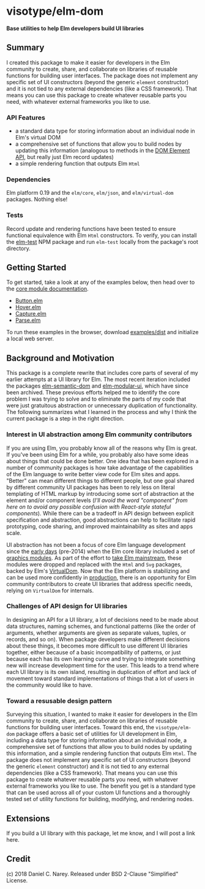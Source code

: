 # visotype/elm-dom
**Base utilities to help Elm developers build UI libraries**

## Summary

I created this package to make it easier for developers in the Elm community to create, share, and collaborate on libraries of reusable functions for building user interfaces. The package does not implement any specific set of UI constructors (beyond the generic `element` constructor) and it is not tied to any external dependencies (like a CSS framework). That means you can use this package to create whatever reusable parts you need, with whatever external frameworks you like to use. 

### API Features

- a standard data type for storing information about an individual node in Elm's virtual DOM
- a comprehensive set of functions that allow you to build nodes by updating this information (analogous to methods in the [DOM Element API](https://developer.mozilla.org/en-US/docs/Web/API/Element#Methods), but really just Elm record updates)
- a simple rendering function that outputs Elm `Html`

### Dependencies

Elm platform 0.19 and the `elm/core`, `elm/json`, and `elm/virtual-dom`
packages. Nothing else!

### Tests

Record update and rendering functions have been tested to ensure functional
equivalence with Elm `Html` constructors. To verify, you can install the
[elm-test](https://www.npmjs.com/package/elm-test) NPM package and run
`elm-test` locally from the package's root directory.

## Getting Started

To get started, take a look at any of the examples below, then head over to the
[core module documentation](https://package.elm-lang.org/packages/visotype/elm-dom/latest/Dom).

- [Button.elm](https://github.com/visotype/elm-dom/blob/master/examples/src/Button.elm)
- [Hover.elm](https://github.com/visotype/elm-dom/blob/master/examples/src/Hover.elm)
- [Capture.elm](https://github.com/visotype/elm-dom/blob/master/examples/src/Capture.elm)
- [Parse.elm](https://github.com/visotype/elm-dom/blob/master/examples/src/Parse.elm)

To run these examples in the browser, download [examples/dist](https://github.com/visotype/elm-dom/tree/master/examples/dist) and initialize a local web server.

## Background and Motivation

This package is a complete rewrite that includes core parts of several of my earlier 
attempts at a UI library for Elm. The most recent iteration included the packages
[elm-semantic-dom](https://github.com/danielnarey/elm-semantic-dom)
and 
[elm-modular-ui](https://github.com/danielnarey/elm-modular-ui), which have since
been archived. These previous efforts helped me to identify the core problem I 
was trying to solve and to eliminate the parts of my code that were just gratuitous 
abstraction or unnecessary duplication of functionality. The following summarizes 
what I learned in the process and why I think the current package is a step in the 
right direction. 

### Interest in UI abstraction among Elm community contributors

If you are using Elm, you probably know all of the reasons why Elm is great. If
you've been using Elm for a while, you probably also have some ideas about
things that could be done better. One idea that has been explored in a number
of community packages is how take advantage of the capabilities of the Elm
language to write better view code for Elm sites and apps. "Better" can mean
different things to different people, but one goal shared by different community
UI packages has been to rely less on literal templating of HTML markup by
introducing some sort of abstraction at the element and/or component levels
(*I'll avoid the word "component" from here on to avoid any possible confusion
with React-style stateful components*). While there can be a tradeoff in API
design between explicit specification and abstraction, good abstractions can
help to facilitate rapid prototyping, code sharing, and improved maintainability
as sites and apps scale.

UI abstraction has not been a focus of core Elm language development since the
[early days](https://www.infoq.com/presentations/Elm)
(pre-2014) when the Elm core library included a set of
[graphics modules](https://package.elm-lang.org/packages/elm-lang/core/3.0.0/Graphics-Input).
As part of the effort to
[take Elm mainstream](http://www.elmbark.com/2016/03/16/mainstream-elm-user-focused-design),
these modules were dropped and replaced with the `Html` and `Svg` packages,
backed by Elm's [VirtualDom](https://elm-lang.org/blog/blazing-fast-html).
Now that the Elm platform is stabilizing and can be used more confidently in
[production](https://elm-lang.org/blog/small-assets-without-the-headache),
there is an opportunity for Elm community contributors to create UI libraries
that address specific needs, relying on `VirtualDom` for internals.

### Challenges of API design for UI libraries

In designing an API for a UI library, a lot of decisions need to be made about
data structures, naming schemes, and functional patterns (like the order of
arguments, whether arguments are given as separate values, tuples, or records,
and so on). When package developers make different decisions about these things,
it becomes more difficult to use different UI libraries together, either
because of a basic incompatibility of patterns, or just because each has its own
learning curve and trying to integrate something new will increase development
time for the user. This leads to a trend where each UI library is its own
island, resulting in duplication of effort and lack of movement toward standard
implementations of things that a lot of users in the community would like to
have.

### Toward a resusable design pattern

Surveying this situation, I wanted to make it easier for developers in the Elm
community to create, share, and collaborate on libraries of reusable
functions for building user interfaces. Toward this end, the `visotype/elm-dom`
package offers a basic set of utilities for UI development in Elm, including a
data type for storing information about an individual node, a comprehensive set
of functions that allow you to build nodes by updating this information, and a
simple rendering function that outputs Elm `Html`. The package does not
implement any specific set of UI constructors (beyond the generic `element`
constructor) and it is not tied to any external dependencies (like a CSS
framework). That means you can use this package to create whatever reusable
parts you need, with whatever external frameworks you like to use. The benefit
you get is a standard type that can be used across all of your custom UI
functions and a thoroughly tested set of utility functions for building,
modifying, and rendering nodes.

## Extensions
If you build a UI library with this package, let me know, and I will post a link
here.

## Credit
(c) 2018 Daniel C. Narey. Released under BSD 2-Clause "Simplified" License.
